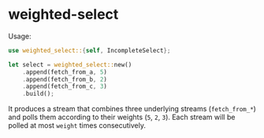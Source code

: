 # weighted-select

Usage:
```rust
use weighted_select::{self, IncompleteSelect};

let select = weighted_select::new()
    .append(fetch_from_a, 5)
    .append(fetch_from_b, 2)
    .append(fetch_from_c, 3)
    .build();
```

It produces a stream that combines three underlying streams (`fetch_from_*`) and polls them according to their weights (`5`, `2`, `3`). Each stream will be polled at most `weight` times consecutively.

